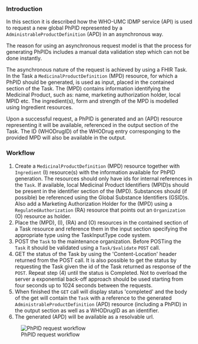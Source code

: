 ### Introduction
    
In this section it is described how the WHO-UMC IDMP service (API) is used to request a new global PhPID represented by a `AdministrableProductDefinition` (APD) in an asynchronous way. 

The reason for using an asynchronous request model is that the process for generating PhPIDs includes a manual data validation step which can not be done instantly.

The asynchronous nature of the request is achieved by using a FHIR Task. In the Task a `MedicinalProductDefinition` (MPD) resource, for which a PhPID should be generated, is used as input, placed in the contained section of the Task. The (MPD) contains information identifying the Medicinal Product, such as: name, marketing authorization holder, local MPID etc. The ingredient(s), form and strength of the MPD is modelled using Ingredient resources.

Upon a successful request, a PhPID is generated and an (APD) resource representing it will be available, referenced in the output section of the Task. The ID (WHODrugID) of the WHODrug entry corresponging to the provided MPD will also be available in the output.   

### Workflow

1. Create a `MedicinalProductDefinition` (MPD) resource together with `Ingredient` (I) resource(s) with the information available for PhPID generation. The resources should only have ids for internal references in the `Task`. If available, local Medicinal Product Identifiers (MPID)s should be present in the identifier section of the (MPD). Substances should (if possible) be referenced using the Global Substance Identifiers (GSID)s. Also add a Marketing Authorization Holder for the (MPD) using a `RegulatedAuthorization` (RA) resource that points out an `Organization` (O) resource as holder. 
2. Place the (MPD), (I), (RA) and (O) resources in the contained section of a Task resource and reference them in the input section specifying the appropriate type using the TaskInputType code system.
3. POST the `Task` to the maintenance organization. Before POSTing the `Task` it should be validated using a `Task/$validate` `POST` call.
4. GET the status of the Task by using the 'Content-Location' header returned from the POST call. It is also possible to get the status by requesting the Task given the id of the Task returned as response of the `POST`.
Repeat step (4) until the status is Completed. Not to overload the server a exponential back-off approach should be used starting from four seconds up to 1024 seconds between the requests. 
5. When finished the `GET` call will display status 'completed' and the body of the get will contain the `Task` with a reference to the generated `AdministrableProductDefinition` (APD) resource (including a PhPID) in the output section as well as a WHODrugID as an identifier.
6. The generated (APD) will be available as a resolvable url.


<figure>
  <img style="padding-top:0;padding-bottom:0;float:center" src="PhPIDRequestWF.png" alt="PhPID request workflow"/>
  <figcaption>PhPID request workflow</figcaption>
</figure>

